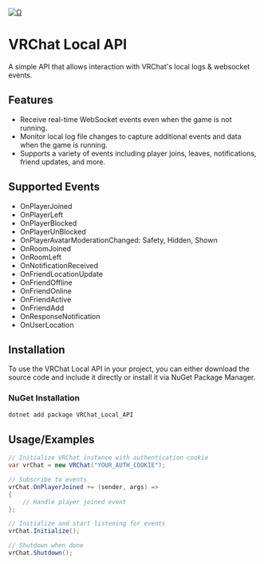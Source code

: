 <a href="Ω"><img src="http://readme-typing-svg.herokuapp.com?font=VT323&size=90&duration=2000&pause=1000&color=F70000&center=true&random=false&width=1100&height=140&lines=%E2%98%A6+VRChat+Local+API+%E2%98%A6;%E2%98%A6+By+Smoke+%E2%98%A6" alt="Ω" /></a>

# VRChat Local API

A simple API that allows interaction with VRChat's local logs & websocket events.

## Features

- Receive real-time WebSocket events even when the game is not running.
- Monitor local log file changes to capture additional events and data when the game is running.
- Supports a variety of events including player joins, leaves, notifications, friend updates, and more.

## Supported Events

- OnPlayerJoined
- OnPlayerLeft
- OnPlayerBlocked
- OnPlayerUnBlocked
- OnPlayerAvatarModerationChanged: Safety, Hidden, Shown
- OnRoomJoined
- OnRoomLeft
- OnNotificationReceived
- OnFriendLocationUpdate
- OnFriendOffline
- OnFriendOnline
- OnFriendActive
- OnFriendAdd
- OnResponseNotification
- OnUserLocation

## Installation
To use the VRChat Local API in your project, you can either download the source code and include it directly or install it via NuGet Package Manager.

### NuGet Installation
```bash
dotnet add package VRChat_Local_API
```
## Usage/Examples
```csharp
// Initialize VRChat instance with authentication cookie
var vrChat = new VRChat("YOUR_AUTH_COOKIE");

// Subscribe to events
vrChat.OnPlayerJoined += (sender, args) =>
{
    // Handle player joined event
};

// Initialize and start listening for events
vrChat.Initialize();

// Shutdown when done
vrChat.Shutdown();
```
